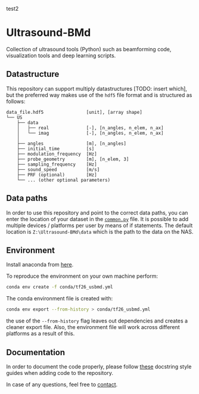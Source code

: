 test2

# Ultrasound-BMd
Collection of ultrasound tools (Python) such as beamforming code, visualization tools and deep learning scripts.

## Datastructure
This repository can support multiply datastructures [TODO: insert which], but the preferred way makes use of the `hdf5` file format and is structured as follows:
```
data_file.hdf5                [unit], [array shape] 
└── US
    ├── data
    │   ├── real              [-], [n_angles, n_elem, n_ax]
    │   └── imag              [-], [n_angles, n_elem, n_ax] 
    │	
    ├── angles                [m], [n_angles]
    ├── initial_time          [s]
    ├── modulation_frequency  [Hz] 
    ├── probe_geometry        [m], [n_elem, 3]
    ├── sampling_frequency    [Hz]
    ├── sound_speed           [m/s]
    ├── PRF (optional)        [Hz]
    └── ... (other optional parameters)
```

## Data paths
In order to use this repository and point to the correct data paths, you can enter the location of your dataset in the [`common.py`](common.py) file. It is possible to add multiple devices / platforms per user by means of if statements.
The default location is `Z:\Ultrasound-BMd\data` which is the path to the data on the NAS.

## Environment
Install anaconda from [here](https://www.anaconda.com/products/individual#windows).

To reproduce the environment on your own machine perform:
```bash
conda env create -f conda/tf26_usbmd.yml
```

The conda environment file is created with:
```bash
conda env export --from-history > conda/tf26_usbmd.yml
```
the use of the `--from-history` flag leaves out dependencies and creates a cleaner export file.  Also, the environment file will work across different platforms as a result of this.

## Documentation
In order to document the code properly, please follow [these](docs/example_google_docstrings.py) docstring style guides when adding code to the repository.

In case of any questions, feel free to [contact](mailto:t.s.w.stevens@tue.nl).
